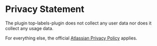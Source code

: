 # Privacy Statement

The plugin top-labels-plugin does not collect any user data nor does it collect any usage data.

For everything else, the official [Atlassian Privacy Policy](https://www.atlassian.com/legal/privacy-policy) applies.
